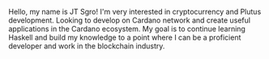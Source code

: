Hello, my name is JT Sgro!  I'm very interested in cryptocurrency and Plutus development. Looking to develop on Cardano network and create useful applications in the Cardano ecosystem. My goal is to continue learning Haskell and build my knowledge to a point where I can be a proficient developer and work in the blockchain industry. 


